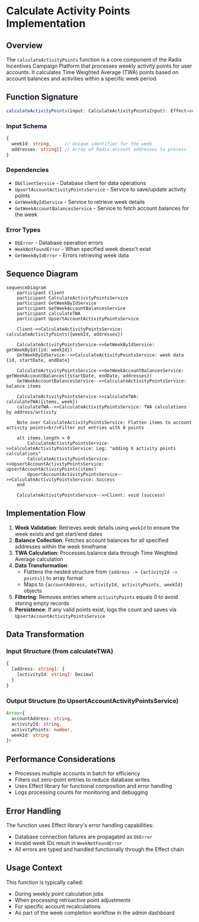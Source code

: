# Calculate Activity Points Implementation

## Overview

The `calculateActivityPoints` function is a core component of the Radix Incentives Campaign Platform that processes weekly activity points for user accounts. It calculates Time Weighted Average (TWA) points based on account balances and activities within a specific week period.

## Function Signature

```typescript
calculateActivityPoints(input: CalculateActivityPointsInput): Effect<void, CalculateActivityPointsError, CalculateActivityPointsDependency>
```

### Input Schema

```typescript
{
  weekId: string,     // Unique identifier for the week
  addresses: string[] // Array of Radix account addresses to process
}
```

### Dependencies

- `DbClientService` - Database client for data operations
- `UpsertAccountActivityPointsService` - Service to save/update activity points
- `GetWeekByIdService` - Service to retrieve week details
- `GetWeekAccountBalancesService` - Service to fetch account balances for the week

### Error Types

- `DbError` - Database operation errors
- `WeekNotFoundError` - When specified week doesn't exist
- `GetWeekByIdError` - Errors retrieving week data

## Sequence Diagram

```mermaid
sequenceDiagram
    participant Client
    participant CalculateActivityPointsService
    participant GetWeekByIdService
    participant GetWeekAccountBalancesService
    participant calculateTWA
    participant UpsertAccountActivityPointsService

    Client->>CalculateActivityPointsService: calculateActivityPoints({weekId, addresses})
    
    CalculateActivityPointsService->>GetWeekByIdService: getWeekById({id: weekId})
    GetWeekByIdService-->>CalculateActivityPointsService: week data {id, startDate, endDate}
    
    CalculateActivityPointsService->>GetWeekAccountBalancesService: getWeekAccountBalances({startDate, endDate, addresses})
    GetWeekAccountBalancesService-->>CalculateActivityPointsService: balance items
    
    CalculateActivityPointsService->>calculateTWA: calculateTWA({items, week})
    calculateTWA-->>CalculateActivityPointsService: TWA calculations by address/activity
    
    Note over CalculateActivityPointsService: Flatten items to account activity points<br/>Filter out entries with 0 points
    
    alt items.length > 0
        CalculateActivityPointsService->>CalculateActivityPointsService: Log: "adding X activity points calculations"
        CalculateActivityPointsService->>UpsertAccountActivityPointsService: upsertAccountActivityPoints(items)
        UpsertAccountActivityPointsService-->>CalculateActivityPointsService: Success
    end
    
    CalculateActivityPointsService-->>Client: void (success)
```

## Implementation Flow

1. **Week Validation**: Retrieves week details using `weekId` to ensure the week exists and get start/end dates
2. **Balance Collection**: Fetches account balances for all specified addresses within the week timeframe
3. **TWA Calculation**: Processes balance data through Time Weighted Average calculation
4. **Data Transformation**: 
   - Flattens the nested structure from `{address -> {activityId -> points}}` to array format
   - Maps to `{accountAddress, activityId, activityPoints, weekId}` objects
5. **Filtering**: Removes entries where `activityPoints` equals 0 to avoid storing empty records
6. **Persistence**: If any valid points exist, logs the count and saves via `UpsertAccountActivityPointsService`

## Data Transformation

### Input Structure (from calculateTWA)
```typescript
{
  [address: string]: {
    [activityId: string]: Decimal
  }
}
```

### Output Structure (to UpsertAccountActivityPointsService)
```typescript
Array<{
  accountAddress: string,
  activityId: string,
  activityPoints: number,
  weekId: string
}>
```

## Performance Considerations

- Processes multiple accounts in batch for efficiency
- Filters out zero-point entries to reduce database writes
- Uses Effect library for functional composition and error handling
- Logs processing counts for monitoring and debugging

## Error Handling

The function uses Effect library's error handling capabilities:
- Database connection failures are propagated as `DbError`
- Invalid week IDs result in `WeekNotFoundError`
- All errors are typed and handled functionally through the Effect chain

## Usage Context

This function is typically called:
- During weekly point calculation jobs
- When processing retroactive point adjustments
- For specific account recalculations
- As part of the week completion workflow in the admin dashboard
